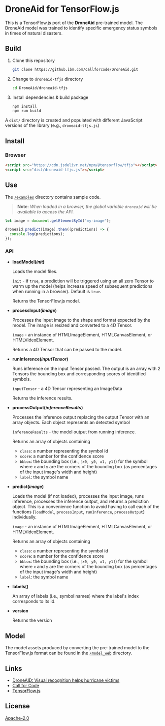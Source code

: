 # DroneAid for TensorFlow.js

This is a TensorFlow.js port of the **DroneAid** pre-trained model. The DroneAid model was trained to identify specific emergency status symbols in times of natural disasters.

## Build

1. Clone this repository

   ```sh
   git clone https://github.ibm.com/callforcode/DroneAid.git
   ```

1. Change to `droneaid-tfjs` directory

   ```sh
   cd DroneAid/droneaid-tfjs
   ```

1. Install dependencies & build package

   ```sh
   npm install
   npm run build
   ```

A `dist/` directory is created and populated with different JavaScript versions of the library (e.g., `droneaid-tfjs.js`)

## Install

### Browser

```html
<script src="https://cdn.jsdelivr.net/npm/@tensorflow/tfjs"></script>
<script src="dist/droneaid-tfjs.js"></script>
```

## Use

The [`/examples`](examples) directory contains sample code.

> **Note**: _When loaded in a browser, the global variable `droneaid` will be available to access the API._

```javascript
let image = document.getElementById("my-image");

droneaid.predict(image).then((predictions) => {
  console.log(predictions);
});
```

### API

- **loadModel(_init_)**

  Loads the model files.

  `init` - if `true`, a prediction will be triggered using an all zero Tensor to warm up the model (helps increase speed of subsequent predictions when running in a browser). Default is `true`.

  Returns the TensorFlow.js model.

- **processInput(_image_)**

  Processes the input image to the shape and format expected by the model. The image is resized and converted to a 4D Tensor.

  `image` - an instance of HTMLImageElement, HTMLCanvasElement, or HTMLVideoElement.

  Returns a 4D Tensor that can be passed to the model.

- **runInference(_inputTensor_)**

  Runs inference on the input Tensor passed. The output is an array with 2 Tensors the bounding box and corresponding scores of identified symbols.

  `inputTensor` - a 4D Tensor representing an ImageData

  Returns the inference results.

- **processOutput(_inferenceResults_)**

  Processes the inference output replacing the output Tensor with an array objects. Each object represents an detected symbol

  `inferenceResults` - the model output from running inference.

  Returns an array of objects containing

  - `class`: a number representing the symbol id
  - `score`: a number for the confidence score
  - `bbbox`: the bounding box (i.e., `[x0, y0, x1, y1]`) for the symbol where `x` and `y` are the corners of the bounding box (as percentages of the input image's width and height)
  - `label`: the symbol name

- **predict(_image_)**

  Loads the model (if not loaded), processes the input image, runs inference, processes the inference output, and returns a prediction object. This is a convenience function to avoid having to call each of the functions (`loadModel`, `processInput`, `runInference`, `processOutput`) individually.

  `image` - an instance of HTMLImageElement, HTMLCanvasElement, or HTMLVideoElement.

  Returns an array of objects containing

  - `class`: a number representing the symbol id
  - `score`: a number for the confidence score
  - `bbbox`: the bounding box (i.e., `[x0, y0, x1, y1]`) for the symbol where `x` and `y` are the corners of the bounding box (as percentages of the input image's width and height)
  - `label`: the symbol name

- **labels()**

  An array of labels (i.e., symbol names) where the label's index corresponds to its id.

- **version**

  Returns the version

## Model

The model assets produced by converting the pre-trained model to the TensorFlow.js format can be found in the [`/model_web`](model_web) directory.

## Links

- [DroneAID: Visual recognition helps hurricane victims](https://developer.ibm.com/blogs/droneaid-visual-recognition-helps-hurricane-victims/)
- [Call for Code](https://developer.ibm.com/callforcode/)
- [TensorFlow.js](https://www.tensorflow.org/js/)

## License

[Apache-2.0](https://github.com/CODAIT/max-tfjs-models/blob/master/LICENSE)
